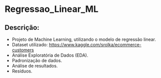 # Regressao_Linear_ML
## Descrição:
 * Projeto de Machine Learning, utilizando o modelo de regressão linear.
 * Dataset utilizado: <https://www.kaggle.com/srolka/ecommerce-customers>
 * Análise Exploratória de Dados (EDA).
 * Padronização de dados.
 * Análise de resultados.
 * Resíduos.

